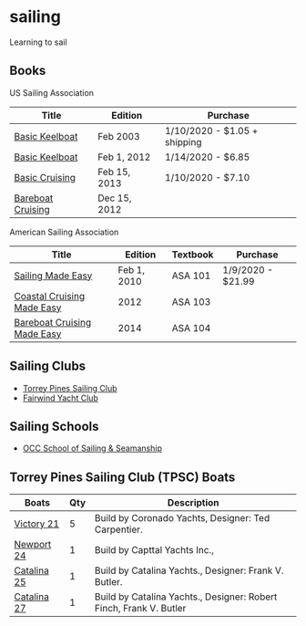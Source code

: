 # sailing
Learning to sail

## Books

US Sailing Association

| Title | Edition |  Purchase   |
| ---   | --- | --- |
| [Basic Keelboat](https://www.amazon.com/gp/product/1882502213/ref=ppx_yo_dt_b_asin_title_o00_s00?ie=UTF8&psc=1) | Feb 2003 | 1/10/2020 - $1.05 + shipping |
| [Basic Keelboat](https://www.amazon.com/Basic-Keelboat-Certification-U-S-Sailing/dp/0979647703/ref=pd_sbs_14_7?_encoding=UTF8&pd_rd_i=0979647703&pd_rd_r=4771b068-4af9-4318-a918-e1a2d725c05e&pd_rd_w=itOfU&pd_rd_wg=GrW7O&pf_rd_p=bdd201df-734f-454e-883c-73b0d8ccd4c3&pf_rd_r=SJWKTJCR5YSG3PHBEYY9&psc=1&refRID=SJWKTJCR5YSG3PHBEYY9) | Feb 1, 2012 | 1/14/2020 - $6.85 |
| [Basic Cruising](https://www.amazon.com/Basic-Cruising-National-Instruction-Certification/dp/193891502X/ref=pd_sbs_14_4/146-3635083-2276919?_encoding=UTF8&pd_rd_i=193891502X&pd_rd_r=934b08a9-b29e-4738-813a-22f13519dc82&pd_rd_w=thXLq&pd_rd_wg=z5PIX&pf_rd_p=bdd201df-734f-454e-883c-73b0d8ccd4c3&pf_rd_r=4FDERZNWH403KS5V953Q&psc=1&refRID=4FDERZNWH403KS5V953Q) | Feb 15, 2013 | 1/10/2020 - $7.10 |
| [Bareboat Cruising](https://www.amazon.com/Basic-Cruising-National-Instruction-Certification/dp/193891502X/ref=pd_sbs_14_4/146-3635083-2276919?_encoding=UTF8&pd_rd_i=193891502X&pd_rd_r=934b08a9-b29e-4738-813a-22f13519dc82&pd_rd_w=thXLq&pd_rd_wg=z5PIX&pf_rd_p=bdd201df-734f-454e-883c-73b0d8ccd4c3&pf_rd_r=4FDERZNWH403KS5V953Q&psc=1&refRID=4FDERZNWH403KS5V953Q) | Dec 15, 2012 | |

American Sailing Association

| Title | Edition |  Textbook   | Purchase   |
| ---   | --- | --- | --- |
| [Sailing Made Easy](https://www.amazon.com/Sailing-Made-Easy-American-Association/dp/098210250X/ref=pd_sbs_14_4/146-3635083-2276919?_encoding=UTF8&pd_rd_i=098210250X&pd_rd_r=affb7b41-508d-4268-9f3b-e1dc196c65d9&pd_rd_w=dcYe4&pd_rd_wg=mTu6d&pf_rd_p=bdd201df-734f-454e-883c-73b0d8ccd4c3&pf_rd_r=P3MNJJNXCZRP6M2A5CFS&psc=1&refRID=P3MNJJNXCZRP6M2A5CFS) | Feb 1, 2010  |  ASA 101 | 1/9/2020 - $21.99 |
| [Coastal Cruising Made Easy](https://www.amazon.com/Coastal-Cruising-American-Sailing-Association/dp/0982102518/ref=pd_bxgy_14_img_2/146-3635083-2276919?_encoding=UTF8&pd_rd_i=0982102518&pd_rd_r=c21375d8-f242-4310-95c0-1d35eb55d350&pd_rd_w=5bby9&pd_rd_wg=8FxKq&pf_rd_p=09627863-9889-4290-b90a-5e9f86682449&pf_rd_r=SWEH8RWB453HX7K9Q3SK&psc=1&refRID=SWEH8RWB453HX7K9Q3SK) |  2012 | ASA 103 | |
| [Bareboat Cruising Made Easy](https://www.amazon.com/Bareboat-Cruising-American-Association-Paperback/dp/B011MCE90Q/ref=pd_bxgy_14_img_3/146-3635083-2276919?_encoding=UTF8&pd_rd_i=B011MCE90Q&pd_rd_r=39155279-f39c-4691-a050-4baab62d3f27&pd_rd_w=OAPvm&pd_rd_wg=7TzsF&pf_rd_p=09627863-9889-4290-b90a-5e9f86682449&pf_rd_r=KGMYABWTG7R2D375J782&psc=1&refRID=KGMYABWTG7R2D375J782) | 2014  | ASA 104 | |
 
## Sailing Clubs

* [Torrey Pines Sailing Club](http://sailtpsc.com)
* [Fairwind Yacht Club](https://www.fairwind.org/)

 ## Sailing Schools
 
* [OCC School of Sailing & Seamanship](https://occsailing.augusoft.net/)

 ## Torrey Pines Sailing Club (TPSC) Boats

| Boats | Qty |  Description   |
| ---   | --- | --- |
| [Victory 21](https://sailboatdata.com/sailboat/victory-21)    | 5 | Build by Coronado Yachts, Designer: Ted Carpentier. |
| [Newport 24](https://sailboatdata.com/sailboat/neptune-24-cb) | 1 | Build by Capttal Yachts Inc.,  |
| [Catalina 25](https://sailboatdata.com/sailboat/catalina-25)  | 1 | Build by Catalina Yachts., Designer: Frank V. Butler. |
| [Catalina 27](https://sailboatdata.com/sailboat/catalina-27)  | 1 | Build by Catalina Yachts., Designer: Robert Finch, Frank V. Butler |
